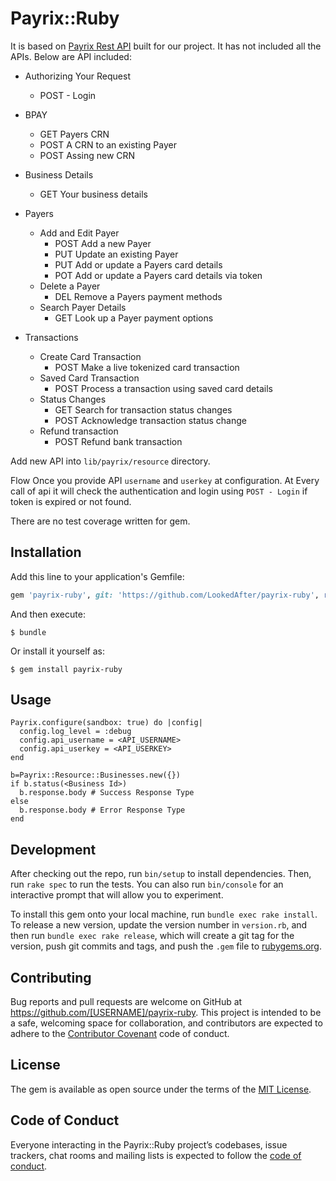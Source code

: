 # Payrix::Ruby

It is based on [Payrix Rest API](https://docs.rest.paymentsapi.io/) built for our project. It has not included all the APIs. Below are API included:
* Authorizing Your Request
  - POST - Login

* BPAY
  - GET Payers CRN
  - POST A CRN to an existing Payer
  - POST Assing new CRN

* Business Details
  - GET Your business details

* Payers
  - Add and Edit Payer
    + POST Add a new Payer
    + PUT Update an existing Payer
    + PUT Add or update a Payers card details
    + POT Add or update a Payers card details via token
  - Delete a Payer
    + DEL Remove a Payers payment methods
  - Search Payer Details
    + GET Look up a Payer payment options

* Transactions
  - Create Card Transaction
    + POST Make a live tokenized card transaction
  - Saved Card Transaction
    + POST Process a transaction using saved card details
  - Status Changes
    + GET Search for transaction status changes
    + POST Acknowledge transaction status change
  - Refund transaction
    + POST Refund bank transaction

Add new API into `lib/payrix/resource` directory.


Flow
Once you provide API `username` and `userkey` at configuration. At Every call of api it will check the authentication and login using `POST - Login` if token is expired or not found.

There are no test coverage written for gem.


## Installation

Add this line to your application's Gemfile:

```ruby
gem 'payrix-ruby', git: 'https://github.com/LookedAfter/payrix-ruby', require: 'payrix'
```

And then execute:

    $ bundle

Or install it yourself as:

    $ gem install payrix-ruby

## Usage
```
Payrix.configure(sandbox: true) do |config|
  config.log_level = :debug
  config.api_username = <API_USERNAME>
  config.api_userkey = <API_USERKEY>
end
```
```
b=Payrix::Resource::Businesses.new({})
if b.status(<Business Id>)
  b.response.body # Success Response Type
else
  b.response.body # Error Response Type
end
```

## Development

After checking out the repo, run `bin/setup` to install dependencies. Then, run `rake spec` to run the tests. You can also run `bin/console` for an interactive prompt that will allow you to experiment.

To install this gem onto your local machine, run `bundle exec rake install`. To release a new version, update the version number in `version.rb`, and then run `bundle exec rake release`, which will create a git tag for the version, push git commits and tags, and push the `.gem` file to [rubygems.org](https://rubygems.org).

## Contributing

Bug reports and pull requests are welcome on GitHub at https://github.com/[USERNAME]/payrix-ruby. This project is intended to be a safe, welcoming space for collaboration, and contributors are expected to adhere to the [Contributor Covenant](http://contributor-covenant.org) code of conduct.

## License

The gem is available as open source under the terms of the [MIT License](https://opensource.org/licenses/MIT).

## Code of Conduct

Everyone interacting in the Payrix::Ruby project’s codebases, issue trackers, chat rooms and mailing lists is expected to follow the [code of conduct](https://github.com/[USERNAME]/payrix-ruby/blob/master/CODE_OF_CONDUCT.md).
